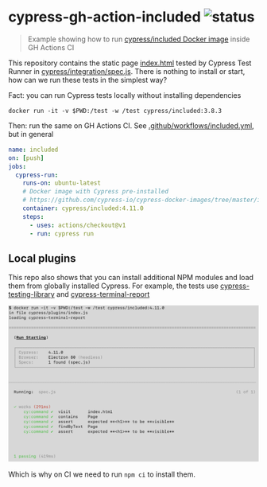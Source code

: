 # cypress-gh-action-included ![status](https://github.com/bahmutov/cypress-gh-action-included/workflows/included/badge.svg?branch=master)
> Example showing how to run [cypress/included Docker image][1] inside GH Actions CI

This repository contains the static page [index.html](index.html) tested by Cypress Test Runner in [cypress/integration/spec.js](cypress/integration/spec.js). There is nothing to install or start, how can we run these tests in the simplest way?

Fact: you can run Cypress tests locally without installing dependencies

```shell
docker run -it -v $PWD:/test -w /test cypress/included:3.8.3
```

Then: run the same on GH Actions CI. See [.github/workflows/included.yml](.github/workflows/included.yml), but in general

```yml
name: included
on: [push]
jobs:
  cypress-run:
    runs-on: ubuntu-latest
    # Docker image with Cypress pre-installed
    # https://github.com/cypress-io/cypress-docker-images/tree/master/included
    container: cypress/included:4.11.0
    steps:
      - uses: actions/checkout@v1
      - run: cypress run
```

[1]: https://github.com/cypress-io/cypress-docker-images/tree/master/included

## Local plugins

This repo also shows that you can install additional NPM modules and load them from globally installed Cypress. For example, the tests use [cypress-testing-library](https://github.com/testing-library/cypress-testing-library) and [cypress-terminal-report](https://github.com/archfz/cypress-terminal-report)

![Terminal logs](images/logs.png)

Which is why on CI we need to run `npm ci` to install them.
